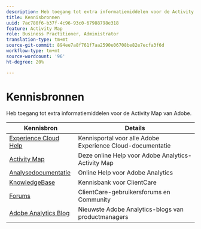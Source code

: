 ```yaml
---
description: Heb toegang tot extra informatiemiddelen voor de Activity Map van Adobe.
title: Kennisbronnen
uuid: 7ac780f6-b37f-4c96-93c0-67988798e318
feature: Activity Map
role: Business Practitioner, Administrator
translation-type: tm+mt
source-git-commit: 894ee7a8f761f7aa2590e06708be82e7ecfa3f6d
workflow-type: tm+mt
source-wordcount: '96'
ht-degree: 20%

---
```



# Kennisbronnen

Heb toegang tot extra informatiemiddelen voor de Activity Map van Adobe.

| Kennisbron | Details |
|---|---|
| [Experience Cloud Help](https://helpx.adobe.com/support/experience-cloud.html) | Kennisportal voor alle Adobe Experience Cloud-documentatie |
| [Activity Map](/help/analyze/activity-map/activity-map.md) | Deze online Help voor Adobe Analytics-Activity Map |
| [Analysedocumentatie](/help/landing/home.md) | Online Help voor Adobe Analytics |
| [KnowledgeBase](https://helpx.adobe.com/support/analytics.html) | Kennisbank voor ClientCare |
| [Forums](https://forums.adobe.com/community/experience-cloud/analytics-cloud/analytics) | ClientCare-gebruikersforums en Community |
| [Adobe Analytics Blog](https://blogs.adobe.com/digitalmarketing/analytics/) | Nieuwste Adobe Analytics-blogs van productmanagers |
